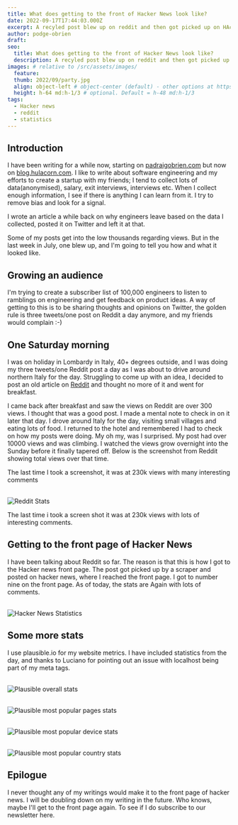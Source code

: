 ```yaml
---
title: What does getting to the front of Hacker News look like?
date: 2022-09-17T17:44:03.000Z
excerpt: A recyled post blew up on reddit and then got picked up on HAcker news, what it looks like
author: podge-obrien
draft:
seo:
  title: What does getting to the front of Hacker News look like?
  description: A recyled post blew up on reddit and then got picked up on Hacker news, what it looks like.
images: # relative to /src/assets/images/
  feature:
  thumb: 2022/09/party.jpg
  align: object-left # object-center (default) - other options at https://tailwindcss.com/docs/object-position
  height: h-64 md:h-1/3 # optional. Default = h-48 md:h-1/3
tags:
  - Hacker news
  - reddit
  - statistics
---
```


## Introduction

I have been writing for a while now, starting on [padraigobrien.com](http://padraigobrien.com/) but now on [blog.hulacorn.com](http://blog.hulacorn.com/). I like to write about software engineering and my efforts to create a startup with my friends; I tend to collect lots of data(anonymised), salary, exit interviews, interviews etc. When I collect enough information, I see if there is anything I can learn from it. I try to remove bias and look for a signal.

I wrote an article a while back on why engineers leave based on the data I collected, posted it on Twitter and left it at that.

Some of my posts get into the low thousands regarding views. But in the last week in July, one blew up, and I'm going to tell you how and what it looked like.

## Growing an audience

I'm trying to create a subscriber list of 100,000 engineers to listen to ramblings on engineering and get feedback on product ideas. A way of getting to this is to be sharing thoughts and opinions on Twitter, the golden rule is three tweets/one post on Reddit a day anymore, and my friends would complain :-)

## One Saturday morning

I was on holiday in Lombardy in Italy, 40+ degrees outside, and I was doing my three tweets/one Reddit post a day as I was about to drive around northern Italy for the day. Struggling to come up with an idea, I decided to post an old article on [Reddit](https://www.reddit.com/r/programming/comments/w6a4xc/how_to_drive_away_your_best_engineers/) and thought no more of it and went for breakfast.

I came back after breakfast and saw the views on Reddit are over 300 views. I thought that was a good post. I made a mental note to check in on it later that day. I drove around Italy for the day, visiting small villages and eating lots of food. I returned to the hotel and remembered I had to check on how my posts were doing.
My oh my, was I surprised. My post had over 10000 views and was climbing. I watched the views grow overnight into the Sunday before it finally tapered off. Below is the screenshot from Reddit showing total views over that time.

The last time I took a screenshot, it was at 230k views with many interesting comments

<br> ![Reddit Stats](../../../../assets/images/2022/09/reddit_stats.png)

The last time i took a screen shot it was at 230k views with lots of interesting comments.

## Getting to the front page of Hacker News

I have been talking about Reddit so far. The reason is that this is how I got to the Hacker news front page. The post got picked up by a scraper and posted on hacker news, where I reached the front page. I got to number nine on the front page. As of today, the stats are
Again with lots of comments.

<br> ![Hacker News Statistics ](../../../../assets/images/2022/09/hacker_news_stats.png)

## Some more stats

I use plausible.io for my website metrics. I have included statistics from the day, and thanks to Luciano for pointing out an issue with localhost being part of my meta tags.

<br> ![Plausible overall stats](../../../../assets/images/2022/09/plausible_views_july.png)

<br> ![Plausible most popular pages stats](../../../../assets/images/2022/09/plausible_most_popular_page.png)

<br> ![Plausible most popular device stats](../../../../assets/images/2022/09/plausible_most_popular_device.png)

<br> ![Plausible most popular country stats](../../../../assets/images/2022/09/plausible_most_popular_country.png)

## Epilogue

I never thought any of my writings would make it to the front page of hacker news. I will be doubling down on my writing in the future. Who knows, maybe I'll get to the front page again. To see if I do subscribe to our newsletter here.
